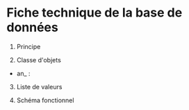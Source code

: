 # Fiche technique de la base de données #

1. Principe

2. Classe d'objets

  - an_ :
  

3. Liste de valeurs

4. Schéma fonctionnel
